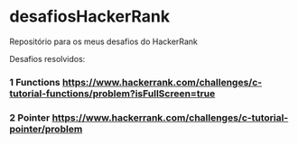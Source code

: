 # desafiosHackerRank
Repositório para os meus desafios do HackerRank

Desafios resolvidos:

### 1 Functions https://www.hackerrank.com/challenges/c-tutorial-functions/problem?isFullScreen=true


### 2 Pointer https://www.hackerrank.com/challenges/c-tutorial-pointer/problem
